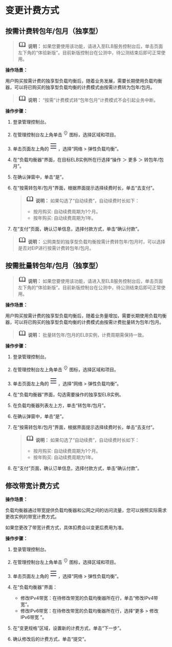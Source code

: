 # 变更计费方式<a name="elb_lb_000008"></a>

## 按需计费转包年/包月（独享型）<a name="zh-cn_topic_0195154241_section730944985014"></a>

>![](public_sys-resources/icon-note.gif) **说明：** 
>如果您要使用该功能，请进入至ELB服务控制台后，单击页面左下角的“体验新版”。目前新版控制台在公测中，待公测结束后即可正常使用。

**操作场景：**

用户购买按需计费的独享型负载均衡后，随着业务发展，需要长期使用负载均衡器，可以将已购买的独享型负载均衡的计费模式由按需计费转为包年/包月。

>![](public_sys-resources/icon-note.gif) **说明：** 
>“按需”计费模式转“包年包月”计费模式不会引起业务中断。

**操作步骤：**

1.  登录管理控制台。
2.  在管理控制台左上角单击![](figures/icon-region.png)图标，选择区域和项目。
3.  单击页面左上角的![](figures/icon-position.png)，选择“网络 \> 弹性负载均衡”。
4.  在“负载均衡器”界面，在目标ELB实例所在行选择“操作 ＞ 更多 ＞ 转包年/包月”。
5.  在确认弹窗中，单击“是”。
6.  在“按需转包年/包月”界面，根据界面提示选择续费时长，单击“去支付”。

    >![](public_sys-resources/icon-note.gif) **说明：** 
    >如果勾选了“自动续费”，自动续费时长如下：
    >-   按月购买: 自动续费周期为1个月。
    >-   按年购买: 自动续费周期为1年。

7.  在“支付”页面，确认订单信息，选择付款方式，单击“确认付款”。

>![](public_sys-resources/icon-note.gif) **说明：** 
>公网类型的独享型负载均衡按需计费转包年/包月时，可以选择是否对EIP进行按需计费转包年/包月。

## 按需批量转包年/包月（独享型）<a name="zh-cn_topic_0195154241_section7596123245212"></a>

>![](public_sys-resources/icon-note.gif) **说明：** 
>如果您要使用该功能，请进入至ELB服务控制台后，单击页面左下角的“体验新版”。目前新版控制台在公测中，待公测结束后即可正常使用。

**操作场景：**

用户购买按需计费的独享型负载均衡后，随着业务量增加，需要长期使用负载均衡器，可以将已购买的独享型负载均衡的计费模式由按需计费批量转为包年/包月。

>![](public_sys-resources/icon-note.gif) **说明：** 
>批量转包年/包月的ELB实例，计费周期需保持一致。

**操作步骤：**

1.  登录管理控制台。
2.  在管理控制台左上角单击![](figures/icon-region.png)图标，选择区域和项目。
3.  单击页面左上角的![](figures/icon-position.png)，选择“网络 \> 弹性负载均衡”。
4.  在“负载均衡器”界面，勾选需要操作的独享型ELB实例。
5.  在负载均衡器列表左上方，单击“转包年/包月”。
6.  在确认弹窗中，单击“是”。
7.  在“按需转包年/包月”界面，根据界面提示选择续费时长，单击“去支付”。

    >![](public_sys-resources/icon-note.gif) **说明：** 
    >如果勾选了“自动续费”，自动续费时长如下：
    >-   按月购买: 自动续费周期为1个月。
    >-   按年购买: 自动续费周期为1年。

8.  在“支付”页面，确认订单信息，选择付款方式，单击“确认付款”。

## 修改带宽计费方式<a name="zh-cn_topic_0195154241_section1414224462710"></a>

**操作场景：**

负载均衡器通过带宽提供负载均衡器和公网之间的访问流量，您可以按照实际需求更改实例的带宽计费方式。

如果您更改了带宽计费方式，具体扣费会以变更后费用为准。

**操作步骤：**

1.  登录管理控制台。
2.  在管理控制台左上角单击![](figures/icon-region.png)图标，选择区域和项目。
3.  单击页面左上角的![](figures/icon-position.png)，选择“网络 \> 弹性负载均衡”。
4.  在“负载均衡器”界面：
    -   修改IPv4带宽：在待修改带宽的负载均衡器所在行，单击“修改IPv4带宽”。
    -   修改IPv6带宽：在待修改带宽的负载均衡器所在行，选择“更多 \> 修改IPv6带宽 ”。

5.  在“变更规格”区域，设置新的计费方式，单击“下一步”。
6.  确认修改后的计费方式，单击“提交”。

